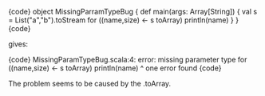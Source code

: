 {code}
object MissingParramTypeBug {
  def main(args: Array[String]) {
    val s = List("a","b").toStream
    for ((name,size) <- s toArray) println(name)
  }
}
{code}

gives:

{code}
MissingParamTypeBug.scala:4: error: missing parameter type
    for ((name,size) <- s toArray) println(name)
         ^
one error found
{code}

The problem seems to be caused by the .toArray.
